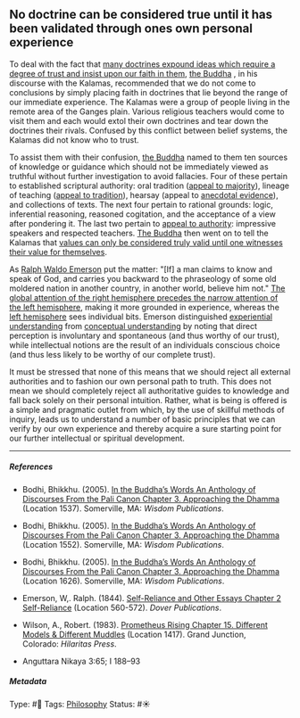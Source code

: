 ## No doctrine can be considered true until it has been validated through ones own personal experience

To deal with the fact that [many doctrines expound ideas which require a degree of trust and insist upon our faith in them](Many%20doctrines%20expound%20ideas%20which%20require%20a%20degree%20of%20trust%20and%20insist%20upon%20our%20faith%20in%20them.md), [the Buddha]() , in his discourse with the Kalamas, recommended that we do not come to conclusions by simply placing faith in doctrines that lie beyond the range of our immediate experience. The Kalamas were a group of people living in the remote area of the Ganges plain. Various religious teachers would come to visit them and each would extol their own doctrines and tear down the doctrines their rivals. Confused by this conflict between belief systems, the Kalamas did not know who to trust. 

To assist them with their confusion, [the Buddha]() named to them ten sources of knowledge or guidance which should not be immediately viewed as truthful without further investigation to avoid fallacies. Four of these pertain to established scriptural authority: oral tradition ([appeal to majority](Appeal%20to%20majority.md)), lineage of teaching ([appeal to tradition]()), hearsay (appeal to [anecdotal evidence]()), and collections of texts. The next four pertain to rational grounds: logic, inferential reasoning, reasoned cogitation, and the acceptance of a view after pondering it. The last two pertain to [appeal to authority](Appeal%20to%20authority.md): impressive speakers and respected teachers. [The Buddha]() then went on to tell the Kalamas that [values can only be considered truly valid until one witnesses their value for themselves](Values%20can%20only%20be%20considered%20truly%20valid%20until%20one%20witnesses%20their%20value%20for%20themselves.md).

As [Ralph Waldo Emerson]() put the matter: "\[If\] a man claims to know and speak of God, and carries you backward to the phraseology of some old moldered nation in another country, in another world, believe him not." [The global attention of the right hemisphere precedes the narrow attention of the left hemisphere](The%20global%20attention%20of%20the%20right%20hemisphere%20precedes%20the%20narrow%20attention%20of%20the%20left%20hemisphere.md), making it more grounded in experience, whereas the [left hemisphere](Left%20hemisphere.md) sees individual bits. Emerson distinguished [experiential understanding](Experiential%20understanding.md) from [conceptual understanding](Conceptual%20understanding.md) by noting that direct perception is involuntary and spontaneous (and thus worthy of our trust), while intellectual notions are the result of an individuals conscious choice (and thus less likely to be worthy of our complete trust).

It must be stressed that none of this means that we should reject all external authorities and to fashion our own personal path to truth. This does not mean we should completely reject all authoritative guides to knowledge and fall back solely on their personal intuition. Rather, what is being is offered is a simple and pragmatic outlet from which, by the use of skillful methods of inquiry, leads us to understand a number of basic principles that we can verify by our own experience and thereby acquire a sure starting point for our further intellectual or spiritual development.

---

##### References

* Bodhi, Bhikkhu. (2005). [In the Buddha’s Words An Anthology of Discourses From the Pali Canon Chapter 3. Approaching the Dhamma](In%20the%20Buddha%E2%80%99s%20Words%20An%20Anthology%20of%20Discourses%20From%20the%20Pali%20Canon%20Chapter%203.%20Approaching%20the%20Dhamma.md) (Location 1537). Somerville, MA: *Wisdom Publications*.

* Bodhi, Bhikkhu. (2005). [In the Buddha’s Words An Anthology of Discourses From the Pali Canon Chapter 3. Approaching the Dhamma](In%20the%20Buddha%E2%80%99s%20Words%20An%20Anthology%20of%20Discourses%20From%20the%20Pali%20Canon%20Chapter%203.%20Approaching%20the%20Dhamma.md) (Location 1552). Somerville, MA: *Wisdom Publications*.

* Bodhi, Bhikkhu. (2005). [In the Buddha’s Words An Anthology of Discourses From the Pali Canon Chapter 3. Approaching the Dhamma](In%20the%20Buddha%E2%80%99s%20Words%20An%20Anthology%20of%20Discourses%20From%20the%20Pali%20Canon%20Chapter%203.%20Approaching%20the%20Dhamma.md) (Location 1626). Somerville, MA: *Wisdom Publications*.

* Emerson, W,. Ralph. (1844). [Self-Reliance and Other Essays Chapter 2 Self-Reliance](Self-Reliance%20and%20Other%20Essays%20Chapter%202%20Self-Reliance.md) (Location 560-572). *Dover Publications*.

* Wilson, A., Robert. (1983). [Prometheus Rising Chapter 15. Different Models & Different Muddles](app://obsidian.md/Prometheus%20Rising%20Chapter%2015.%20Different%20Models%20&%20Different%20Muddles) (Location 1417). Grand Junction, Colorado: *Hilaritas Press*.

* Anguttara Nikaya 3:65; I 188–93

##### Metadata

Type: #🔴 
Tags: [Philosophy](Philosophy.md) 
Status: #☀️ 
